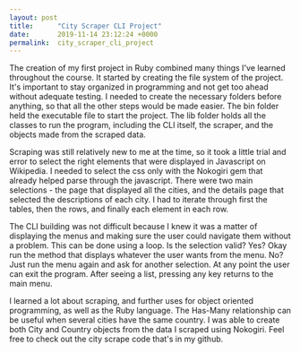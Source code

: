 ```yaml
---
layout: post
title:      "City Scraper CLI Project"
date:       2019-11-14 23:12:24 +0000
permalink:  city_scraper_cli_project
---
```



The creation of my first project in Ruby combined many things I've learned throughout the course.  It started by creating the file system of the project.  It's important to stay organized in programming and not get too ahead without adequate testing.  I needed to create the necessary folders before anything, so that all the other steps would be made easier.  The bin folder held the executable file to start the project.  The lib folder holds all the classes to run the program, including the CLI itself, the scraper, and the objects made from the scraped data.

Scraping was still relatively new to me at the time, so it took a little trial and error to select the right elements that were displayed in Javascript on Wikipedia.  I needed to select the css only with the Nokogiri gem that already helped parse through the javascript.  There were two main selections - the page that displayed all the cities, and the details page that selected the descriptions of each city.  I had to iterate through first the tables, then the rows, and finally each element in each row.  

The CLI building was not difficult because I knew it was a matter of displaying the menus and making sure the user could navigate them without a problem.  This can be done using a loop.  Is the selection valid?  Yes?  Okay run the method that displays whatever the user wants from the menu.  No?  Just run the menu again and ask for another selection.  At any point the user can exit the program.  After seeing a list, pressing any key returns to the main menu.  

I learned a lot about scraping, and further uses for object oriented programming, as well as the Ruby language.  The Has-Many relationship can be useful when several cities have the same country.  I was able to create both City and Country objects from the data I scraped using Nokogiri.  Feel free to check out the city scrape code that's in my github.
